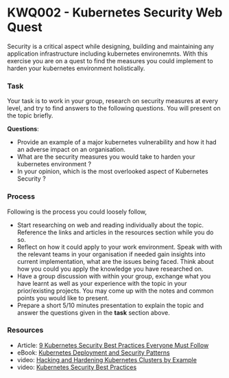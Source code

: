# KWQ002 - Kubernetes Security Web Quest

Security is a critical aspect while designing, building and maintaining any application infrastructure including kubernetes environemnts. With this exercise you are on a quest to find the measures you could implement to harden your kubernetes environment holistically.  

### Task

Your task is to work in your group, research on security measures at every level, and try to find answers to the following questions. You will present on the topic briefly.

**Questions**:

  * Provide an example of a major kubernetes vulnerability and how it had an adverse impact  on an organisation.    
  * What are the security measures you would take to harden your  kubernetes environment ?
  * In your opinion, which is the most overlooked aspect of Kubernetes Security ?

### Process

Following is the process you could loosely follow,

  * Start researching on web and reading individually about the topic. Reference the links and articles in the resources  section while you do so.
  * Reflect on how it could apply to your work environment. Speak with with the relevant teams in your organisation if needed gain insights into current implementation, what are the issues being faced. Think about  how you could you apply the knowledge you have researched on.
  * Have a group discussion with  within  your group, exchange what you have learnt as well as your experience with the topic in your prior/existing  projects.  You may come up with the notes and common points you would like to present.
  * Prepare a short 5/10 minutes presentation to explain the topic and answer the questions given in the **task** section above.

### Resources

  * Article: [9 Kubernetes Security Best Practices Everyone Must Follow](https://www.cncf.io/blog/2019/01/14/9-kubernetes-security-best-practices-everyone-must-follow/)
  * eBook: [Kubernetes Deployment and Security Patterns](https://thenewstack.io/ebooks/kubernetes/kubernetes-deployment-and-security-patterns/)
  * video: [Hacking and Hardening Kubernetes Clusters by Example](https://www.youtube.com/watch?v=vTgQLzeBfRU)
  * video: [Kubernetes Security Best Practices](https://www.youtube.com/watch?v=v6a37uzFrCw)
